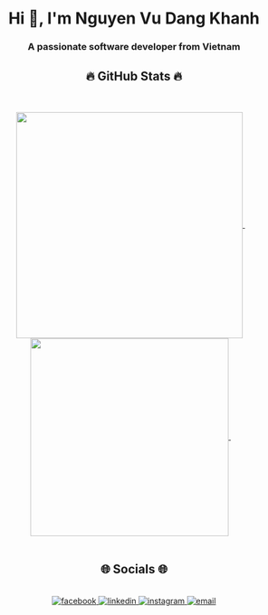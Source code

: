 <h1 align="center">Hi 👋, I'm Nguyen Vu Dang Khanh</h1>
<h3 align="center">A passionate software developer from Vietnam</h3>

<h2 align="center">🔥 GitHub Stats 🔥</h2>
<br>
<div align=center>
  <br>
  <a href="#" title="nvdekay">
    <img width="400" align="center" src="https://github-readme-stats.vercel.app/api?username=nvdekay&theme=radical&hide_border=false&include_all_commits=false&count_private=false" />
  </a>
  &nbsp;
  &nbsp;
  <a href="#" title="nvdekay">
    <img width="350" align="center" src="https://github-readme-stats.vercel.app/api/top-langs/?username=nvdekay&theme=radical&hide_border=false&include_all_commits=false&count_private=false&layout=compact" />
  </a>
  &nbsp;
  &nbsp;
</div>

<br>
<h2 align="center">🌐 Socials 🌐</h2>
<br>
<div align="center">
  <a href="https://www.facebook.com/nvdeekay.07" target="blank">
    <img src="https://img.icons8.com/bubbles/100/000000/facebook-new.png" alt="facebook" />
  </a>
  <a href="https://www.linkedin.com/in/nvdeekay07/" target="blank">
    <img src="https://img.icons8.com/bubbles/100/000000/linkedin.png" alt="linkedin" />
  </a>
  <a href="https://www.instagram.com/nvdeekay.07/" target="blank">
    <img src="https://img.icons8.com/bubbles/100/000000/instagram.png" alt="instagram" />
  </a>
  <a href="mailto:khanhnvd.work@gmail.com" target="blank">
    <img src="https://img.icons8.com/bubbles/100/000000/apple-mail.png" alt="email" />
  </a>
</div>

